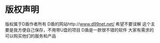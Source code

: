 # 版权声明

版权属于D盾作者所有
D盾的网站http://www.d99net.net/
希望不要误解
这个主要是我方便自己保存，不用带U盘的项目
D盾是一款很不错的软件
大家有需求的可以购买他们的服务和产品